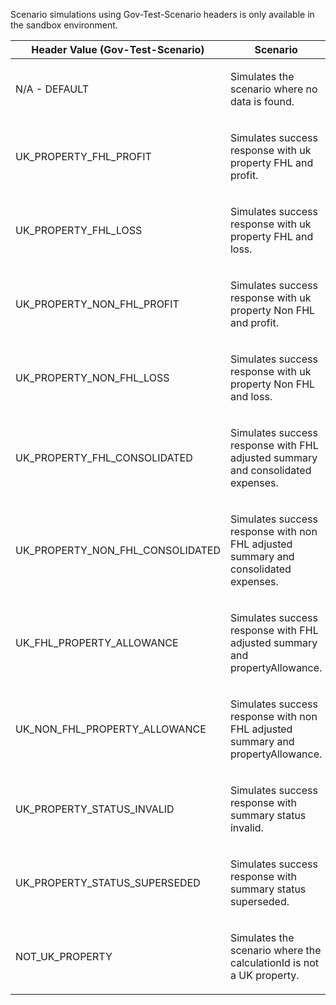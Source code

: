 <p>Scenario simulations using Gov-Test-Scenario headers is only available in the sandbox environment.</p>
<table>
    <thead>
        <tr>
            <th>Header Value (Gov-Test-Scenario)</th>
            <th>Scenario</th>
        </tr>
    </thead>
    <tbody>
        <tr>
            <td><p>N/A - DEFAULT</p></td>
            <td><p>Simulates the scenario where no data is found.</p></td>
        </tr>
        <tr>
            <td><p>UK_PROPERTY_FHL_PROFIT</p></td>
            <td><p>Simulates success response with uk property FHL and profit.</p></td>
        </tr>
        <tr>
            <td><p>UK_PROPERTY_FHL_LOSS</p></td>
            <td><p>Simulates success response with uk property FHL and loss.</p></td>
        </tr>
        <tr>
            <td><p>UK_PROPERTY_NON_FHL_PROFIT</p></td>
            <td><p>Simulates success response with uk property Non FHL and profit.</p></td>
        </tr>
        <tr>
            <td><p>UK_PROPERTY_NON_FHL_LOSS</p></td>
            <td><p>Simulates success response with uk property Non FHL and loss.</p></td>
        </tr>
        <tr>
            <td><p>UK_PROPERTY_FHL_CONSOLIDATED</p></td>
            <td><p>Simulates success response with FHL adjusted summary and consolidated expenses.</p></td>
        </tr>
        <tr>
            <td><p>UK_PROPERTY_NON_FHL_CONSOLIDATED</p></td>
            <td><p>Simulates success response with non FHL adjusted summary and consolidated expenses.</p></td>
        </tr>
        <tr>
            <td><p>UK_FHL_PROPERTY_ALLOWANCE</p></td>
            <td><p>Simulates success response with FHL adjusted summary and propertyAllowance.</p></td>
        </tr>
        <tr>
            <td><p>UK_NON_FHL_PROPERTY_ALLOWANCE</p></td>
            <td><p>Simulates success response with non FHL adjusted summary and propertyAllowance.</p></td>
        </tr>
        <tr>
            <td><p>UK_PROPERTY_STATUS_INVALID</p></td>
            <td><p>Simulates success response with summary status invalid.</p></td>
        </tr>
        <tr>
            <td><p>UK_PROPERTY_STATUS_SUPERSEDED</p></td>
            <td><p>Simulates success response with summary status superseded.</p></td>
        </tr>
        <tr>
            <td><p>NOT_UK_PROPERTY</p></td>
            <td><p>Simulates the scenario where the calculationId is not a UK property.</p></td>
        </tr>
    </tbody>
</table>